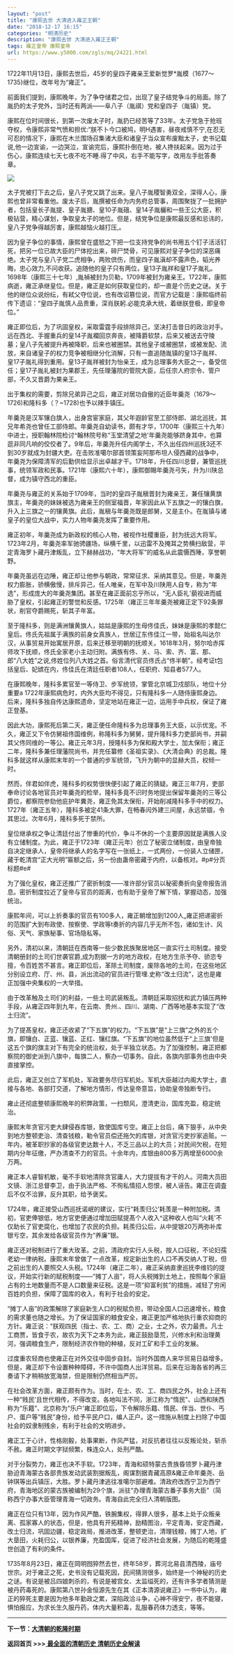 ```yaml
---
layout: "post"
title: "康熙去世 大清进入雍正王朝"
date: "2018-12-17 16:15"
categories: "明清历史"
description: "康熙去世 大清进入雍正王朝"
tags: 雍正皇帝 康熙皇帝
url: https://www.y5000.com/zgls/mq/24221.html
---
```






1722年11月13日，康熙去世后，45岁的皇四子雍亲王爱新觉罗*胤模（1677～1735}继位，改年号为“雍正”。

前面我们提到，康熙晚年，为了争夺储君之位，出现了皇子结党争斗的局面。除了胤扔的太子党外，当时还有两派——阜八子（胤祺）党和皇四子（胤镇）党。

康熙在位时间很长，到第一次废太子时，胤扔已经苦等了33年。太子党急于抢班夺权，令康熙非常气愤和担优:“朕不卜今口被鸠，明H遇害，昼夜戒慎不宁,在忍无可忍的情况下，康熙在木兰围场召集诸大臣和诸皇子当众宣布废黜太子，史书记载说,他一边宣谕，一边哭泣，宣谕完后，康熙扑倒在地，被人搀扶起来。因为过于伤心，康熙连续七天七夜不吃不睡.得了中风，右手不能写字，改用左手批答奏章。

![](https://img.y5000.com/uploads/allimg/170724/8-1FH4094114238.jpg)

太子党被打下去之后，皇八子党又跳了出来。皇八子胤稷智勇双全，深得人心，康熙也曾非常看重他。废太子后，胤撰被任命为内务府总管事，周围聚拢了一批拥护者，包括皇长子胤提、皇子胤搪、皇10子胤硪、皇14子胤欐和一些王公大臣，积极钻营，精心谋划，争取皇太子的地位。但是，结党争位是康熙最反感和忌讳的，皇八子党争得越厉害，康熙越恼火越打压,。

因为皇子争位的事情，康熙曾在盛怒之下把一位支持党争的尚书用五个钉子活活钉死，把另一位已故大臣的尸体挖出来，碎尸焚骨，可见康熙对皇子争位的深恶痛绝。太子党与皇八子党二虎相争，两败倶伤，而皇四子胤滇却不露声色，韬光养晦，忠心效力,不问收获。追随他的皇子只有两位，皇13子胤祥和皇17子胤礼。1698年（康熙三十七年）,胤禎被封为贝勒，1709年被封为雍亲王。1722年，康熙病逝，雍正承继皇位。但是，雍正是如何获取皇位的，却一直是个历史之谜。关于他的继位众说纷纭，有弒父夺位说，也有改诏篡位说，而官方记载是：康熙临终前传下遗诏：“皇四子胤慎人品贵重，深肖朕躬.必能克承大统，着继朕登极，即皇帝位。”

雍正即位后，为了巩固皇权，采取雷霆手段排除异己，坚决打击昔日的政治对手。远在西北、手握重兵的皇14子胤襴回京奔丧，被降爵软禁，后来又被送去守陵墓；皇八子先被提升再被降职，后来也被圈禁。其他皇子或被圈禁，或被发配、流放，来自诸皇子的权力竞争被相继分化消解，只有一直追随胤镇的皇13子胤祥、皇17子胤礼得到重用。皇13子胤祥被封为怡亲王，成为总理事务大臣之一，备受信任；皇17子胤礼被封为果郡王，先任理藩院的管院大臣，后任宗人府宗令、管户部，不久又晋爵为果亲王。

出于集权的需要，剪除兄弟异己之后，雍正对居功自傲的近臣年羹尧（1679～1726)和隆科多（？~1728)也予以辣手镇压。

年羹尧是汉军镶白旗人，出身宫宦家庭，其父年遐龄官至工部侍郎、湖北巡抚，其兄年希尧也曾任工部侍郎。年羹尧自幼读书，颇有才华，1700年（康熙三十九年）中进士，授职翰林院检讨^翰林院号称“玉堂清望之地'年羹尧能够跻身其中，也算逛非同凡响的佼佼者了。9年后，年羹尧升任内阁学士，不久出任四州巡抚3还不到30岁就成为封疆大吏。在击败准噶尔部首领策妄阿那布坦人侵西藏的战争中，年羹尧为保障清军的后勤供给显示出卓越才干。1718年，升任四川总督，兼管巡抚事，统领军政和民事。1721年（康熙六十年），康熙御賜年羹尧弓矢，升为川陕总督，成为镇守西北的重臣。

年羹尧与雍正的关系始于1709年，当时的皇四子胤稹晋封为雍亲王，兼任镶黄旗旗主，年羹尧的妹妹被选为雍亲王的侧室福晋，年家因此从下五旗之一的镶白旗，升入上三旗之一的镶黄旗。此后，胤稹与年羹尧既是郎舅，又是主仆。在胤镇与诸皇子的皇位大战中，实力人物年羹尧发挥了重要作用。

雍正初年，年羹尧成为新政权的核心人物，被视作社稷重臣，封为抚远大将军。1723年2月，年羹尧率军驰骋疆场，纵横千里，以迅雷不及掩耳之势横扫敌营，平定青海罗卜藏丹津叛乱，立下赫赫战功，“年大将军”的威名从此震慑西陲，享誉朝野。

年羹尧虽远在边陲，雍正却让他参与朝政，常常征求、采纳其意见。但是，年羹尧权力膨胀，骄横傲慢，排斥异己，任人唯亲，在军中及川陕用人自专，称为“年选”，形成庞大的年羹尧集团。甚至在雍正面前忘乎所以，“无人臣礼'藐视进而威胁了皇权，引起雍正的警觉和反感。1725年（雍正三年年羹尧被雍正定下92条罪状，削官夺爵赐死，斩其子年富。

至于隆科多，则是满洲镶黄旗人，姑姑是康熙的生母佟佳氏，妹妹是康熙的孝懿仁皇后。佟氏先祖属于满族的前身女真族人，世居辽东佟佳江一带，始祖名叫达尔汉，从事贸易开始寓居开原，后来迁移至明朝的抚顺关。1618年3月，努尔哈赤挥师攻下抚顺，佟氏全家老小主动归附。满族有佟、关、马、索、齐、富、那、郎“八大姓”之说,佟姓位列八大姓之首。俗言清代官员佟氏占“佟半朝”。经考证t包括皇后、妃嫔在内，佟佳氏在清廷任职者108人，任职府、知县者577人。

在康熙晚年，隆科多累官至一等侍卫、步军统领，掌管北京城卫戍部队，地位十分重要a
1722年康熙病危时，内外大臣均不得见，只有隆科多一人随侍康熙身边。后来，隆科多独自传达康熙遗命，坚定地站在雍正一边，运用手中兵权，保证了雍正登基。

因此大功，康熙死后第二天，雍正便任命隆科多为总理事务王大臣，以示优宠。不久，雍正又下令仿舅祖佟国维例，称隆科多为舅舅，提升隆科多力吏部尚书，并嗣其父佟同维的一等公。雍正元年3月，授隆科多为保和殿大学士，加太保衔；雍正二年，隆科多兼任理藩院尚书，并充任纂修《圣祖实录》、《大清会典》的总裁。隆科多就这样从康熙末年的一个普通的步军统领，飞升为朝中的显赫大员，权倾一时。

然而，伴君如伴虎，隆科多的权势很快便引起了雍正的猜疑。雍正三年7月，吏部奉命讨论各地官员对年羹尧的检举，隆科多竟不识时务地提出保留年羹尧的三等公爵位，都察院参劾他庇护年糞尧，雍正免其太保衔，开始削减隆科多手中的权力。1727年（雍正五年），隆科多被定41条大罪，在畅春闶外建三间屋，永远禁锢，令其思过。次年6月，隆科多死于禁所。

皇位继承权之争让清廷付出了惨重的代价，争斗不休的一个主要原因就是满族人没有立储制度。为此，雍正于1723年（雍正元年）创立了秘密立储制度，由皇帝独自决定继承人，皇帝将继承人的名字写在一张纸上，一式两份，一份装人立储匣，藏于乾清宫“正大光明”匾额之后，另一份由蛊帝密藏于内府，以备核对。#p#分页标题#e#

为了强化皇权，雍正还推广了密折制度——准许部分官员以秘密奏折向皇帝报告消息。密折制度拉近了皇帝与官员的距离，也有助于皇帝了解下情，掌握动态，加强统治。

康熙年间，可以上折奏事的官员有100多人，雍正朝增加到1200人„雍正把递密折的范围扩大到布政使、按察使、学政等t奏折的内容几乎无所不包，诸如生计、风俗、天气、家族秘事、官场隐私等。

另外，清初以来，清朝廷在西南等一些少数民族聚居地区一直实行土司制度。接受清朝册封的土司们世袭官爵,成为割据一方的地方政权，在地方生杀予夺、骄恣专擅，令百姓苦不甚言。雍正即位后，革除土司制度，废除各地的土司，在这些地区分别设立府、厅、州、县，派出流动的官员进行管埋.史称“改土归流”，这也是雍正加强中央集权的一大举措。

由于改革触及土司们的利益，一些土司武装叛乱。清朝廷采取招抚和武力镇压两种手段，从雍正四年到九年，在云南、贵州.、四川、湖南、广西等地基本实现了“改土归流”。

为了提髙皇权，雍正还收紧了“下五旗”的权力。“下五旗”是“上三旗”之外的五个旗，即镶白、正蓝、镶蓝、正红、镶红旗。“下五旗”的地位虽然低于“上三旗'但是这五个旗的旗主对下有完全的统治权，处于半独立状态。为了加强控制，雍正把都察院的御史派到八旗中，每旗二人，察办一切事务。自此，各旗内部事务也由中央直接掌控。

此后，雍正又创立了军机处，军政要务尽归军机处。军机大臣越过内阁大学士，直接与各地、各部打交道，了解地方情形，传达皇帝意旨，协助皇帝独断专行。

雍止还彻底整顿康熙晚年的积弊政策，一扫颓风，澄清吏治，国库充盈，稳定统治。

康熙末年贪官污吏大肆侵吞库银，致使国库亏空。雍正上台后，痛下狠手，从中央到地方整顿吏治、清查钱粮，勒令官员偿还拖欠的库银，对贪官污吏抄家追赃。一年内，被革职抄家的各级官吏达数十人，不乏三品以上的大员；对民间欠税，在短期内分年征缴，严办清查不力的官员。十余年内，库银由800多万两增至6000余万两。

雍正本人睿智机敏，毫不手软地清除贪官庸人，大力提拔有才干的人。河南大员田文镜、浙江总督李卫，由于执法严格、不徇私情招人怨恨，被人诬告。雍正在调査后不仅不洽罪，反升其职，给予褒奖。

1724年，雍正接受山西巡抚诺岷的建议，实行“耗羡归公'耗羡是一种附加税。清初，官吏俸银低，地方官吏便通过增加田赋提髙个人收入^这种收人也叫“火耗'不仅助长了官吏腐化，也增加了农民的负担。耗羨归公后，从中提银20万两弥补库银亏空，其余发给各级官员作为“养廉”银。

雍正还对税制进行了重大玫革。之前，清政府实行人头税，按人口征税，不论妇孺老幼一律纳税。康熙末年曾做了一点改革，规定新出生的人口不再交纳人丁税，但之前出生的人要照交人头税。1724年（雍正二年），雍正采纳直隶巡抚李维钧的提议，开始实行新的赋税制度——“摊丁人亩”，将人头税摊到土地上，按照每个家庭占有的土地数量而不是人口数量来征税。这是一项“抑富利贫”的措施，减轻了穷闲百姓的负担，保障了国库的收入，有利于社会的安定。

“摊丁人亩”的政策解除了家庭新生人口的税赋负担，带动全国人口迅速增长，粮食的需求董也随之增长。为了保证国家的粮食安全，雍正更加严格地执行重农抑商的方针。雍正说：“朕观四民（指士、农、工、商）之业，士之外，农力最贵。凡士工商贾，皆食于农，故农为天下之本务为此，雍正鼓励垦荒，兴修水利和治理黄河，强调粮食生产，限制经济农作物的种植，反对工矿和手工业的发展。

过度重农轻商也使雍正在对外交往中固步自封。当时外国商人来华贸易日益增多。但是，雍正却下令设置种种障碍，不许中国商人出洋贸易。后来在沿海各省的再三奏请下才稍稍放宽海禁，但是限制仍然相当严厉。

在社会改革方面，雍正颇有作为。当时，在士、农、工、商四民之外，社会上还有一种“贱民'且世代相传，不得改变。各地叫法不同，浙江称为“惰民”、山西和陕西称为“乐籍”、北京称为“乐户'雍正即位后，下令解除乐籍、惰民、伴当、世仆、丐户、蛋户等“贱民”身份，给予平民户口，编人正户。这一措施从制度上扫除了中国社会的奴隶制残余，有利于社会的文明进步。

雍正工于心计，性格刚毅，处事果断，作风严猛，对反抗者往往以反叛论处，斩杀不赦。雍正时期文字狱频繁，株连众人，处刑严酷。

对于分裂势力，雍正也决不手软。1723年，青海和硕特蒙古贵族昏领罗卜藏丹津胁迫青海蒙古各部贵族发动武装割据叛乱，阁谋割据青藏高原&雍正命年羹尧、岳钟琪等出兵镇压，大胜。罗卜藏丹津逃往准噶尔部避难。清政府改西宁卫为西宁府，青海地区的蒙古族被编制为29个旗，派驻“办理青海蒙古番子事务大臣”（简称西宁办事大臣管理青海一切政务。青海自此完全归人清朝版图。

雍正在位只有13年，因为作风严酷，铁腕集权，得罪人很多，基本上处于众叛亲离、孤家寡人的状态，但是，他具有开拓精神，励精图治，平定青海，安定西藏，改土归流，巩固边疆，稳定政局，推进改革，整顿吏治，清理钱粮，摊丁人地，扩大垦田，火耗归公，以银养廉，充盈国厍，促进了经济社会发展，为随后的乾隆盛世创造了有利的条件。

1735年8月23日，雍正在岡明囫猝然去世，终年58岁，葬河北易县清西陵，庙号世宗。对于雍正之死，史书没有记载死因，民间猜测很多，始终是一个神秘的历史之谜。有说是被吕四娘刺杀的，有说是被宫女、太监缢死的，还有许多学者猜测是被丹药毒死的。康熙第八世孙金恒源先生在其《正本清源说雍正》一书中认为，雍正的猝死主要是因为他多年勤政之累，深陷政洽斗争，心神不得安宁，夜不能寝，惧怕报应，为求长生久服丹药，体内大量积毒，乱服春药体力透支，等等。

* * *

**下一节：[大清朝的乾隆时期](https://www.y5000.com/zgls/mq/24225.html)**

**返回首页 >>>**[ **最全面的清朝历史 清朝历史全解读**](https://www.y5000.com/zgls/mq/24329.html)
